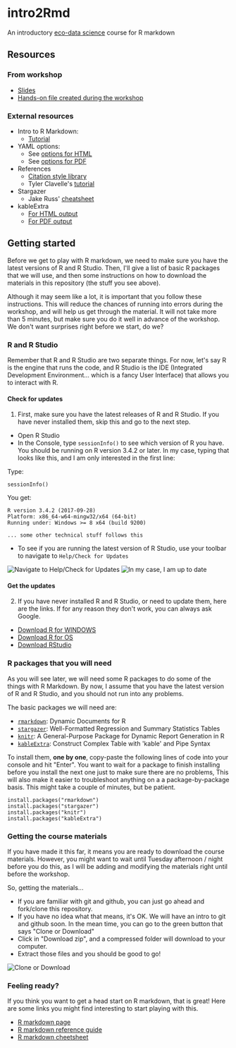 # intro2Rmd

An introductory [eco-data science](https://eco-data-science.github.io/) course for R markdown

## Resources

### From workshop
- [Slides](http://jcvdav.github.io/intro2Rmd/CourseMaterials/intro2Rmd.html)
- [Hands-on file created during the workshop](http://www.villasenor-derbez.com/intro2Rmd/CourseMaterials/hands-on.nb.html)

### External resources
- Intro to R Markdown:
    - [Tutorial](http://rmarkdown.rstudio.com/lesson-1.html)
- YAML options:
    - See [options for HTML](http://rmarkdown.rstudio.com/html_document_format.html)
    - See [options for PDF](http://rmarkdown.rstudio.com/pdf_document_format.html)
- References
    - [Citation style library](http://editor.citationstyles.org/about/)
    - Tyler Clavelle's [tutorial](https://tclavelle.github.io/blog/reference_tips/)
- Stargazer
    - Jake Russ' [cheatsheet](http://www.jakeruss.com/cheatsheets/stargazer/)
- kableExtra
    - [For HTML output](http://haozhu233.github.io/kableExtra/awesome_table_in_html.html)
    - [For PDF output](http://haozhu233.github.io/kableExtra/awesome_table_in_pdf.pdf)

## Getting started

Before we get to play with R markdown, we need to make sure you have the latest versions of R and R Studio. Then, I'll give a list of basic R packages that we will use, and then some instructions on how to download the materials in this repository (the stuff you see above).

Although it may seem like a lot, it is important that you follow these instructions. This will reduce the chances of running into errors during the workshop, and will help us get through the material. It will not take more than 5 minutes, but make sure you do it well in advance of the workshop. We don't want surprises right before we start, do we?

### R and R Studio

Remember that R and R Studio are two separate things. For now, let's say R is the engine that runs the code, and R Studio is the IDE (Integrated Development Environment... which is a fancy User Interface) that allows you to interact with R.

#### Check for updates

1. First, make sure you have the latest releases of R and R Studio. If you have never installed them, skip this and go to the next step.

  - Open R Studio
  - In the Console, type `sessionInfo()` to see which version of R you have. You should be running on R version 3.4.2 or later. In my case, typing that looks like this, and I am only interested in the first line:

Type:
  
```
sessionInfo()
```
You get:
```
R version 3.4.2 (2017-09-28)
Platform: x86_64-w64-mingw32/x64 (64-bit)
Running under: Windows >= 8 x64 (build 9200)

... some other technical stuff follows this
```

  - To see if you are running the latest version of R Studio, use your toolbar to navigate to `Help/Check for Updates`

![Navigate to Help/Check for Updates](./Images/CheckUpdates1.png)
![In my case, I am up to date](./Images/CheckUpdates2.png)

#### Get the updates

2. If you have never installed R and R Studio, or need to update them, here are the links. If for any reason they don't work, you can always ask Google.

- [Download R for WINDOWS](https://cran.r-project.org/bin/windows/base/)
- [Download R for OS](https://cran.r-project.org/bin/macosx/)
- [Download RStudio](https://www.rstudio.com/products/rstudio/download/)

### R packages that you will need

As you will see later, we will need some R packages to do some of the things with R Markdown. By now, I assume that you have the latest version of R and R Studio, and you should not run into any problems.

The basic packages we will need are:

- [`rmarkdown`](https://cran.r-project.org/web/packages/rmarkdown/index.html): Dynamic Documents for R
- [`stargazer`](https://cran.r-project.org/web/packages/stargazer/index.html): Well-Formatted Regression and Summary Statistics Tables
- [`knitr`](https://cran.r-project.org/web/packages/knitr/index.html): A General-Purpose Package for Dynamic Report Generation in R
- [`kableExtra`](https://cran.r-project.org/web/packages/kableExtra/index.html): Construct Complex Table with 'kable' and Pipe Syntax

To install them, **one by one**, copy-paste the following lines of code into your console and hit "Enter". You want to wait for a package to finish installing before you install the next one just to make sure there are no problems, This will also make it easier to troubleshoot anything on a a package-by-package basis. This might take a couple of minutes, but be patient.

```
install.packages("rmarkdown")
install.packages("stargazer")
install.packages("knitr")
install.packages("kableExtra")
```

### Getting the course materials

If you have made it this far, it means you are ready to download the course materials. However, you might want to wait until Tuesday afternoon / night before you do this, as I will be adding and modifying the materials right until before the workshop.

So, getting the materials...

- If you are familiar with git and github, you can just go ahead and fork/clone this repository.
- If you have no idea what that means, it's OK. We will have an intro to git and github soon. In the mean time, you can go to the green button that says "Clone or Download"
- Click in "Download zip", and a compressed folder will download to your computer.
- Extract those files and you should be good to go!

![Clone or Download](./Images/DownloadRepo.png)

### Feeling ready?

If you think you want to get a head start on R markdown, that is great! Here are some links you might find interesting to start playing with this.

- [R markdown page](http://rmarkdown.rstudio.com/)
- [R markdown reference guide](https://www.rstudio.com/wp-content/uploads/2015/03/rmarkdown-reference.pdf)
- [R markdown cheetsheet](https://github.com/rstudio/cheatsheets/raw/master/rmarkdown-2.0.pdf)



